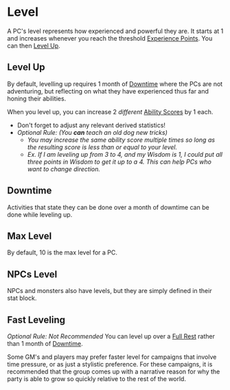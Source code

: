 # Level
A PC's level represents how experienced and powerful they are. It starts at 1 and increases whenever you reach the threshold [Experience Points](Experience%20Points.md). You can then [Level Up](Level.md#Level%20Up).
## Level Up
By default, levelling up requires 1 month of [Downtime](Level.md#Downtime) where the PCs are not adventuring, but reflecting on what they have experienced thus far and honing their abilities.

When you level up, you can increase 2 *different* [Ability Scores](../Chosen%20Statistics/Ability%20Scores.md) by 1 each.
- Don't forget to adjust any relevant derived statistics!
- *Optional Rule: (You **can** teach an old dog new tricks)*
	- *You may increase the same ability score multiple times so long as the resulting score is less than or equal to your level.*
	- *Ex. If I am leveling up from 3 to 4, and my Wisdom is 1, I could put all three points in Wisdom to get it up to a 4. This can help PCs who want to change direction.*
## Downtime
Activities that state they can be done over a month of downtime can be done while leveling up. 
## Max Level
By default, 10 is the max level for a PC. 
## NPCs Level
NPCs and monsters also have levels, but they are simply defined in their stat block.

## Fast Leveling
*Optional Rule: Not Recommended*
You can level up over a [Full Rest](../../Game%20Procedures/Resting.md#Full%20Rest) rather than 1 month of [Downtime](Level.md#Downtime).

Some GM's and players may prefer faster level for campaigns that involve time pressure, or as just a stylistic preference. For these campaigns, it is recommended that the group comes up with a narrative reason for why the party is able to grow so quickly relative to the rest of the world.